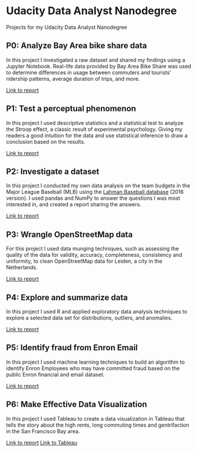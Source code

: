 # Udacity Data Analyst Nanodegree
Projects for my Udacity Data Analyst Nanodegree

## P0: Analyze Bay Area bike share data
In this project I investigated a raw dataset and shared my findings using a Jupyter Notebook. Real-life data provided by Bay Area Bike Share was used to determine differences in usage between commuters and tourists' ridership patterns, average duration of trips, and more.

[Link to report](https://www.google.com)

## P1: Test a perceptual phenomenon
In this project I used descriptive statistics and a statistical test to analyze the Stroop effect, a classic result of experimental psychology. Giving my readers a good intuition for the data and use statistical inference to draw a conclusion based on the results.

[Link to report](https://github.com/mariannerose/udacity_dand/blob/master/p1/Project_I_-_Statistics.pdf)

## P2: Investigate a dataset
In this project I conducted my own data analysis on the team budgets in the Major League Baseball (MLB) using the [Lahman Baseball database](http://www.seanlahman.com/baseball-archive/statistics/) (2016 version). I used pandas and NumPy to answer the questions I was most interested in, and created a report sharing the answers. 

[Link to report](https://github.com/mariannerose/udacity_dand/blob/master/p2/Project%202%20-%20Baseball%20-%20Team%20budgets%20revised.ipynb)

## P3: Wrangle OpenStreetMap data
For this project I used data munging techniques, such as assessing the quality of the data for validity, accuracy, completeness, consistency and uniformity, to clean OpenStreetMap data for Leiden, a city in the Netherlands. 

[Link to report](https://github.com/mariannerose/udacity_dand/blob/master/p3/Project%20OpenStreetMap.pdf)

## P4: Explore and summarize data
In this project I used R and applied exploratory data analysis techniques to explore a selected data set for distributions, outliers, and anomalies.

[Link to report](https://www.google.com)

## P5: Identify fraud from Enron Email
In this project I used machine learning techniques to build an algorithm to identify Enron Employees who may have committed fraud based on the public Enron financial and email dataset.

[Link to report](https://www.google.com)

## P6: Make Effective Data Visualization
In this project I used Tableau to create a data visualization in Tableau that tells the story about the high rents, long commuting times and gentrifaction in the San Francisco Bay area.

[Link to report](https://github.com/mariannerose/udacity_dand/blob/master/p8/SFBA%20summary.pdf)
[Link to Tableau](https://public.tableau.com/profile/rianne.heijboer#!/vizhome/SFBAv2/Story1)

